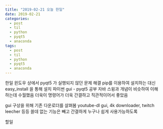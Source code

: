 ```yaml
---
title: "2019-02-21 오늘 한일"
date: 2019-02-21
categories:
  - post
  - til
  - python
  - pyqt5
  - anaconda
tags:
  - post
  - til
  - python
  - pyqt5
  - anaconda
---
```


한일
윈도우 상에서 pyqt5 가 실행되지 않던 문제 해결
pip를 이용하여 설치하는 대신 easy_install 을 통해 설치
파이썬 gui - pyqt5 공부
자바 스윙과 개념이 비슷하여 이해하는데 수월했음
더욱이 명령어가 더욱 간결하고 직관적이어서 좋았음

gui 구상을 위해 기존 다운로더를 살펴봄
youtube-dl gui, 4k downloader, twitch leecher 등등
쓸데 없는 기능은 빼고 간결하게
누구나 쉽게 사용가능하도록

할일
